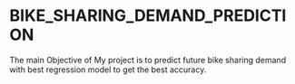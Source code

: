 # BIKE_SHARING_DEMAND_PREDICTION
The main Objective of My project is to predict future bike sharing demand with best regression model to get the best accuracy.
